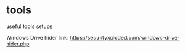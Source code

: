 # tools
useful tools setups


Windows Drive hider link: https://securityxploded.com/windows-drive-hider.php
